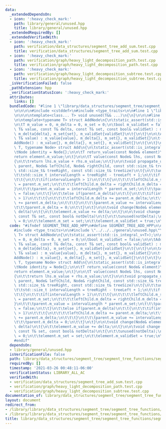 ```yaml
---
data:
  _extendedDependsOn:
  - icon: ':heavy_check_mark:'
    path: library/general/unused.hpp
    title: library/general/unused.hpp
  _extendedRequiredBy: []
  _extendedVerifiedWith:
  - icon: ':heavy_check_mark:'
    path: verification/data_structures/segment_tree_add_sum.test.cpp
    title: verification/data_structures/segment_tree_add_sum.test.cpp
  - icon: ':heavy_check_mark:'
    path: verification/graph/heavy_light_decomposition_path.test.cpp
    title: verification/graph/heavy_light_decomposition_path.test.cpp
  - icon: ':heavy_check_mark:'
    path: verification/graph/heavy_light_decomposition_subtree.test.cpp
    title: verification/graph/heavy_light_decomposition_subtree.test.cpp
  _isVerificationFailed: false
  _pathExtension: hpp
  _verificationStatusIcon: ':heavy_check_mark:'
  attributes:
    links: []
  bundledCode: "#line 1 \"library/data_structures/segment_tree/segment_tree_functions/segment_tree_add.hpp\"\
    \n\n\n\n#include <cstddef>\n#include <type_traits>\n\n#line 1 \"library/general/unused.hpp\"\
    \n\n\n\ntemplate<class... T> void unused(T&& ...)\n{\n}\n\n\n#line 8 \"library/data_structures/segment_tree/segment_tree_functions/segment_tree_add.hpp\"\
    \n\ntemplate<typename T> struct AddNode\n{\n\tstatic_assert(std::is_integral_v<T>);\n\
    \n\tT m_value = 0, m_delta = 0, m_set = 0;\n\tbool m_validSet = false;\n\n\tAddNode(const\
    \ T& value, const T& delta, const T& set, const bool& validSet) : m_value{value},\
    \ m_delta{delta}, m_set{set}, m_validSet{validSet}\n\t{\n\t}\n\n\tAddNode(const\
    \ T& value) : m_value{value}, m_delta{}, m_set{}, m_validSet{}\n\t{\n\t}\n\n\t\
    AddNode() : m_value{}, m_delta{}, m_set{}, m_validSet{}\n\t{\n\t}\n};\n\ntemplate<typename\
    \ T, typename Node> struct Add\n{\n\tstatic_assert(std::is_integral_v<T>);\n\n\
    \tNode identity = Node{};\n\n\tT return_value(const Node& element)\n\t{\n\t\t\
    return element.m_value;\n\t}\n\n\tT value(const Node& lhs, const Node& rhs)\n\t\
    {\n\t\treturn lhs.m_value + rhs.m_value;\n\t}\n\n\tvoid propagate_update(Node&\
    \ parent, Node& leftChild, Node& rightChild, const std::size_t& treeLeft, const\
    \ std::size_t& treeRight, const std::size_t& treeSize)\n\t{\n\t\tunused(treeSize);\n\
    \t\tstd::size_t intervalLength = treeRight - treeLeft + 1;\n\t\tif(parent.m_validSet)\n\
    \t\t{\n\t\t\tif(intervalLength > 1)\n\t\t\t{\n\t\t\t\tleftChild.m_set = rightChild.m_set\
    \ = parent.m_set;\n\t\t\t\tleftChild.m_delta = rightChild.m_delta = 0;\n\t\t\t\
    }\n\t\t\tparent.m_value = intervalLength * parent.m_set;\n\t\t\tparent.m_validSet\
    \ = false;\n\t\t}\n\t\telse if(parent.m_delta)\n\t\t{\n\t\t\tif(intervalLength\
    \ > 1)\n\t\t\t{\n\t\t\t\tleftChild.m_delta += parent.m_delta;\n\t\t\t\trightChild.m_delta\
    \ += parent.m_delta;\n\t\t\t}\n\t\t\tparent.m_value += intervalLength * parent.m_delta;\n\
    \t\t\tparent.m_delta = 0;\n\t\t}\n\t}\n\n\tvoid change(Node& element, const T&\
    \ delta)\n\t{\n\t\telement.m_value += delta;\n\t}\n\n\tvoid change(Node& element,\
    \ const T& set, const bool& notDelta)\n\t{\n\t\tunused(notDelta);\n\t\telement.m_delta\
    \ = 0;\n\t\telement.m_set = set;\n\t\telement.m_validSet = true;\n\t}\n};\n\n\n"
  code: "#ifndef SEGMENT_TREE_ADD_HPP\n#define SEGMENT_TREE_ADD_HPP\n\n#include <cstddef>\n\
    #include <type_traits>\n\n#include \"../../../general/unused.hpp\"\n\ntemplate<typename\
    \ T> struct AddNode\n{\n\tstatic_assert(std::is_integral_v<T>);\n\n\tT m_value\
    \ = 0, m_delta = 0, m_set = 0;\n\tbool m_validSet = false;\n\n\tAddNode(const\
    \ T& value, const T& delta, const T& set, const bool& validSet) : m_value{value},\
    \ m_delta{delta}, m_set{set}, m_validSet{validSet}\n\t{\n\t}\n\n\tAddNode(const\
    \ T& value) : m_value{value}, m_delta{}, m_set{}, m_validSet{}\n\t{\n\t}\n\n\t\
    AddNode() : m_value{}, m_delta{}, m_set{}, m_validSet{}\n\t{\n\t}\n};\n\ntemplate<typename\
    \ T, typename Node> struct Add\n{\n\tstatic_assert(std::is_integral_v<T>);\n\n\
    \tNode identity = Node{};\n\n\tT return_value(const Node& element)\n\t{\n\t\t\
    return element.m_value;\n\t}\n\n\tT value(const Node& lhs, const Node& rhs)\n\t\
    {\n\t\treturn lhs.m_value + rhs.m_value;\n\t}\n\n\tvoid propagate_update(Node&\
    \ parent, Node& leftChild, Node& rightChild, const std::size_t& treeLeft, const\
    \ std::size_t& treeRight, const std::size_t& treeSize)\n\t{\n\t\tunused(treeSize);\n\
    \t\tstd::size_t intervalLength = treeRight - treeLeft + 1;\n\t\tif(parent.m_validSet)\n\
    \t\t{\n\t\t\tif(intervalLength > 1)\n\t\t\t{\n\t\t\t\tleftChild.m_set = rightChild.m_set\
    \ = parent.m_set;\n\t\t\t\tleftChild.m_delta = rightChild.m_delta = 0;\n\t\t\t\
    }\n\t\t\tparent.m_value = intervalLength * parent.m_set;\n\t\t\tparent.m_validSet\
    \ = false;\n\t\t}\n\t\telse if(parent.m_delta)\n\t\t{\n\t\t\tif(intervalLength\
    \ > 1)\n\t\t\t{\n\t\t\t\tleftChild.m_delta += parent.m_delta;\n\t\t\t\trightChild.m_delta\
    \ += parent.m_delta;\n\t\t\t}\n\t\t\tparent.m_value += intervalLength * parent.m_delta;\n\
    \t\t\tparent.m_delta = 0;\n\t\t}\n\t}\n\n\tvoid change(Node& element, const T&\
    \ delta)\n\t{\n\t\telement.m_value += delta;\n\t}\n\n\tvoid change(Node& element,\
    \ const T& set, const bool& notDelta)\n\t{\n\t\tunused(notDelta);\n\t\telement.m_delta\
    \ = 0;\n\t\telement.m_set = set;\n\t\telement.m_validSet = true;\n\t}\n};\n\n\
    #endif"
  dependsOn:
  - library/general/unused.hpp
  isVerificationFile: false
  path: library/data_structures/segment_tree/segment_tree_functions/segment_tree_add.hpp
  requiredBy: []
  timestamp: '2021-03-26 00:48:11-06:00'
  verificationStatus: LIBRARY_ALL_AC
  verifiedWith:
  - verification/data_structures/segment_tree_add_sum.test.cpp
  - verification/graph/heavy_light_decomposition_path.test.cpp
  - verification/graph/heavy_light_decomposition_subtree.test.cpp
documentation_of: library/data_structures/segment_tree/segment_tree_functions/segment_tree_add.hpp
layout: document
redirect_from:
- /library/library/data_structures/segment_tree/segment_tree_functions/segment_tree_add.hpp
- /library/library/data_structures/segment_tree/segment_tree_functions/segment_tree_add.hpp.html
title: library/data_structures/segment_tree/segment_tree_functions/segment_tree_add.hpp
---
```

